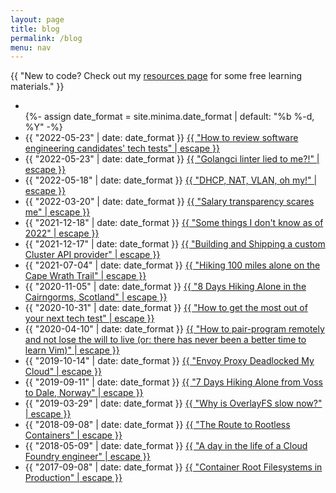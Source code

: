 ```yaml
---
layout: page
title: blog
permalink: /blog
menu: nav
---
```


<span class="italix">{{ "New to code? Check out my [resources page](/resources) for some free learning materials." }}</span>

<div class="home">

  <ul class="post-list">
  <li></li>
      {%- assign date_format = site.minima.date_format | default: "%b %-d, %Y" -%}
    <li>
      <span class="post-meta">{{ "2022-05-23" | date: date_format }}</span>
        <a class="post-link" href="/blog/how-to-review-candidates">
          {{ "How to review software engineering candidates' tech tests" | escape }}
        </a>
    </li>
    <li>
      <span class="post-meta">{{ "2022-05-23" | date: date_format }}</span>
        <a class="post-link" href="/blog/go-linting">
          {{ "Golangci linter lied to me?!" | escape }}
        </a>
    </li>
    <li>
      <span class="post-meta">{{ "2022-05-18" | date: date_format }}</span>
        <a class="post-link" href="/blog/baremetal-networking">
          {{ "DHCP, NAT, VLAN, oh my!" | escape }}
        </a>
    </li>
    <li>
      <span class="post-meta">{{ "2022-03-20" | date: date_format }}</span>
        <a class="post-link" href="/blog/salaries">
          {{ "Salary transparency scares me" | escape }}
        </a>
    </li>
    <li>
      <span class="post-meta">{{ "2021-12-18" | date: date_format }}</span>
        <a class="post-link" href="/blog/i-dont-know">
          {{ "Some things I don't know as of 2022" | escape }}
        </a>
    </li>
    <li>
      <span class="post-meta">{{ "2021-12-17" | date: date_format }}</span>
        <a class="post-link" href="/blog/custom-capi-provider">
          {{ "Building and Shipping a custom Cluster API provider" | escape }}
        </a>
    </li>
    <li>
      <span class="post-meta">{{ "2021-07-04" | date: date_format }}</span>
        <a class="post-link" href="/blog/hiking-cape-wrath-21">
          {{ "Hiking 100 miles alone on the Cape Wrath Trail" | escape }}
        </a>
    </li>
    <li>
      <span class="post-meta">{{ "2020-11-05" | date: date_format }}</span>
        <a class="post-link" href="/blog/hiking-in-cairngorms">
          {{ "8 Days Hiking Alone in the Cairngorms, Scotland" | escape }}
        </a>
    </li>
    <li>
      <span class="post-meta">{{ "2020-10-31" | date: date_format }}</span>
        <a class="post-link" href="/blog/how-to-tech-test">
          {{ "How to get the most out of your next tech test" | escape }}
        </a>
    </li>
    <li>
      <span class="post-meta">{{ "2020-04-10" | date: date_format }}</span>
        <a class="post-link" href="/blog/remote-pair-programming">
          {{ "How to pair-program remotely and not lose the will to live (or: there has never been a better time to learn Vim)" | escape }}
        </a>
    </li>
    <li>
      <span class="post-meta">{{ "2019-10-14" | date: date_format }}</span>
        <a class="post-link" href="/blog/inotify-release-deadlock-envoy">
          {{ "Envoy Proxy Deadlocked My Cloud" | escape }}
        </a>
    </li>
    <li>
      <span class="post-meta">{{ "2019-09-11" | date: date_format }}</span>
        <a class="post-link" href="/blog/hiking-in-norway">
          {{ "7 Days Hiking Alone from Voss to Dale, Norway" | escape }}
        </a>
    </li>
    <li>
      <span class="post-meta">{{ "2019-03-29" | date: date_format }}</span>
        <a class="post-link" href="https://www.cloudfoundry.org/blog/an-overlayfs-journey-with-the-garden-team/">
          {{ "Why is OverlayFS slow now?" | escape }}
        </a>
    </li>
    <li>
      <span class="post-meta">{{ "2018-09-08" | date: date_format }}</span>
        <a class="post-link" href="/blog/the-route-to-rootless-containers">
          {{ "The Route to Rootless Containers" | escape }}
        </a>
    </li>
    <li>
      <span class="post-meta">{{ "2018-05-09" | date: date_format }}</span>
        <a class="post-link" href="/blog/a-day-in-the-life-of-a-cf-engineer">
          {{ "A day in the life of a Cloud Foundry engineer" | escape }}
        </a>
    </li>
    <li>
      <span class="post-meta">{{ "2017-09-08" | date: date_format }}</span>
        <a class="post-link" href="/blog/container-rootfilesystems-in-prod">
          {{ "Container Root Filesystems in Production" | escape }}
        </a>
    </li>
  </ul>
</div>
